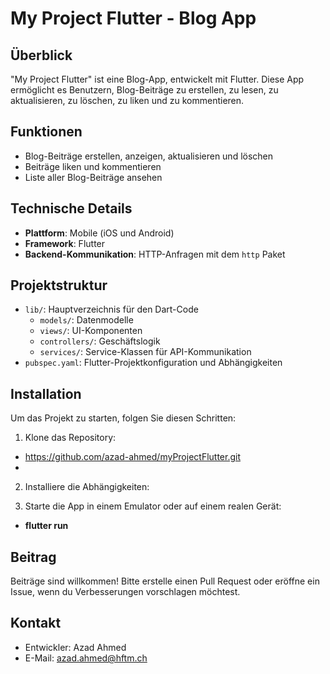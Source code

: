 # My Project Flutter - Blog App

## Überblick
"My Project Flutter" ist eine Blog-App, entwickelt mit Flutter. Diese App ermöglicht es Benutzern, Blog-Beiträge zu erstellen, zu lesen, zu aktualisieren, zu löschen, zu liken und zu kommentieren.

## Funktionen
- Blog-Beiträge erstellen, anzeigen, aktualisieren und löschen
- Beiträge liken und kommentieren
- Liste aller Blog-Beiträge ansehen

## Technische Details
- **Plattform**: Mobile (iOS und Android)
- **Framework**: Flutter
- **Backend-Kommunikation**: HTTP-Anfragen mit dem `http` Paket

## Projektstruktur
- `lib/`: Hauptverzeichnis für den Dart-Code
    - `models/`: Datenmodelle
    - `views/`: UI-Komponenten
    - `controllers/`: Geschäftslogik
    - `services/`: Service-Klassen für API-Kommunikation
- `pubspec.yaml`: Flutter-Projektkonfiguration und Abhängigkeiten

## Installation
Um das Projekt zu starten, folgen Sie diesen Schritten:

1. Klone das Repository:
- https://github.com/azad-ahmed/myProjectFlutter.git
- 
2. Installiere die Abhängigkeiten:

3. Starte die App in einem Emulator oder auf einem realen Gerät:
- **flutter run**


## Beitrag
Beiträge sind willkommen! Bitte erstelle einen Pull Request oder eröffne ein Issue, wenn du Verbesserungen vorschlagen möchtest.


## Kontakt
- Entwickler: Azad Ahmed
- E-Mail: azad.ahmed@hftm.ch

